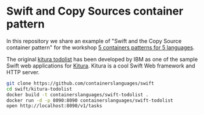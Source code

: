 # Swift and Copy Sources container pattern

In this repository we share an example of "Swift and the Copy Source container pattern" for the workshop [5 containers patterns for 5 languages](https://l0rd.github.io/talks/containers-and-languages/index_en.html).

The original [kitura todolist](https://github.com/IBM-Swift/Kitura-TodoList) has been developed by IBM as one of the sample Swift web applications for [Kitura](https://github.com/IBM-Swift/Kitura). Kitura is a cool Swift Web framework and HTTP server.

```bash
git clone https://github.com/containerslanguages/swift
cd swift/kitura-todolist
docker build -t containerslanguages/swift-todolist .
docker run -d -p 8090:8090 containerslanguages/swift-todolist
open http://localhost:8090/v1/tasks
```
